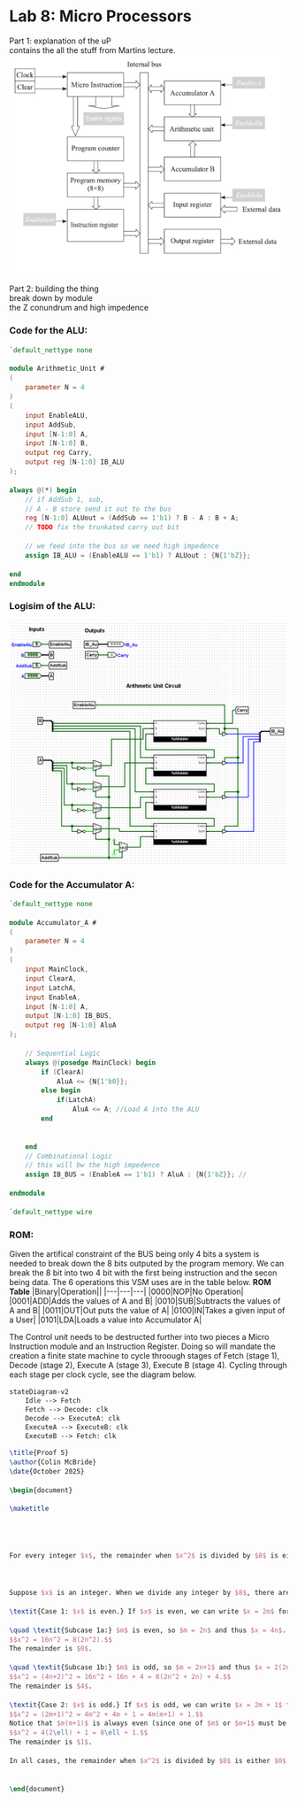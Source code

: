 # Lab 8: Micro Processors  


Part 1: explanation of the uP  
contains the all the stuff from Martins lecture.  
![IMG](img/VSM.PNG) 

Part 2: building the thing  
break down by module  
the Z conundrum and high impedence  
### Code for the ALU:
```verilog
`default_nettype none

module Arithmetic_Unit #
(
	parameter N = 4
)
(
	input EnableALU,
	input AddSub,
	input [N-1:0] A,
	input [N-1:0] B,
	output reg Carry,
	output reg [N-1:0] IB_ALU
);

always @(*) begin
	// if AddSub 1, sub,
	// A - B store send it out to the bus
	reg [N-1:0] ALUout = (AddSub == 1'b1) ? B - A : B + A;
	// TODO fix the trunkated carry out bit

	// we feed into the bus so we need high impedence
	assign IB_ALU = (EnableALU == 1'b1) ? ALUout : {N{1'bZ}};

end
endmodule
```  
### Logisim of the ALU:  
![IMG](img/ALU.PNG)  
### Code for the Accumulator A:
```verilog
`default_nettype none

module Accumulator_A #
(
	parameter N = 4
)
(
	input MainClock,
	input ClearA,
	input LatchA,
	input EnableA,
	input [N-1:0] A,
	output [N-1:0] IB_BUS,
	output reg [N-1:0] AluA
);

	// Sequential Logic
	always @(posedge MainClock) begin
		if (ClearA)
			AluA <= {N{1'b0}};
		else begin
			if(LatchA)
				AluA <= A; //Load A into the ALU
		end
		
	
	end
	// Combinational Logic
	// this will bw the high impedence
	assign IB_BUS = (EnableA == 1'b1) ? AluA : {N{1'bZ}}; //

endmodule

`default_nettype wire
```  
### ROM:
Given the artifical constraint of the BUS being only 4 bits a system is needed to break down the 8 bits outputed by the program memory. We can break the 8 bit into two 4 bit with the first being instruction and the secon being data. The 6 operations this VSM uses are in the table below.
**ROM Table**
|Binary|Operation||
|---|---|---|
|0000|NOP|No Operation|
|0001|ADD|Adds the values of A and B|
|0010|SUB|Subtracts the values of A and B|
|0011|OUT|Out puts the value of A|
|0100|IN|Takes a given input of a User|
|0101|LDA|Loads a value into Accumulator A|  

The Control unit needs to be destructed further into two pieces a Micro Instruction module and an Instruction Register. Doing so will mandate the creation a finite state machine to cycle throough stages of Fetch (stage 1), Decode (stage 2), Execute A (stage 3), Execute B (stage 4). Cycling through each stage per clock cycle, see the diagram below.  
```mermaid
stateDiagram-v2
    Idle --> Fetch
    Fetch --> Decode: clk
    Decode --> ExecuteA: clk
    ExecuteA --> ExecuteB: clk
    ExecuteB --> Fetch: clk
```
```LaTeX
\title{Proof 5}
\author{Colin McBride}
\date{October 2025}

\begin{document}

\maketitle




For every integer $x$, the remainder when $x^2$ is divided by $8$ is either $0$, $1$, or $4$.



Suppose $x$ is an integer. When we divide any integer by $8$, there are only $8$ possible remainders: $0, 1, 2, 3, 4, 5, 6,$ or $7$. This means every integer $x$ can be written as $x = 8k + r$, where $k$ is some integer and $r$ is one of these $8$ remainders. We will check what happens to $x^2$ in each case.

\textit{Case 1: $x$ is even.} If $x$ is even, we can write $x = 2m$ for some integer $m$. We need to consider whether $m$ is even or odd.

\quad \textit{Subcase 1a:} $m$ is even, so $m = 2n$ and thus $x = 4n$. Then 
$$x^2 = 16n^2 = 8(2n^2).$$
The remainder is $0$.

\quad \textit{Subcase 1b:} $m$ is odd, so $m = 2n+1$ and thus $x = 2(2n+1) = 4n+2$. Then 
$$x^2 = (4n+2)^2 = 16n^2 + 16n + 4 = 8(2n^2 + 2n) + 4.$$
The remainder is $4$.

\textit{Case 2: $x$ is odd.} If $x$ is odd, we can write $x = 2m + 1$ for some integer $m$. Then
$$x^2 = (2m+1)^2 = 4m^2 + 4m + 1 = 4m(m+1) + 1.$$
Notice that $m(m+1)$ is always even (since one of $m$ or $m+1$ must be even), so we can write $m(m+1) = 2\ell$ for some integer $\ell$. Therefore,
$$x^2 = 4(2\ell) + 1 = 8\ell + 1.$$
The remainder is $1$.

In all cases, the remainder when $x^2$ is divided by $8$ is either $0$, $1$, or $4$.


\end{document}

```
